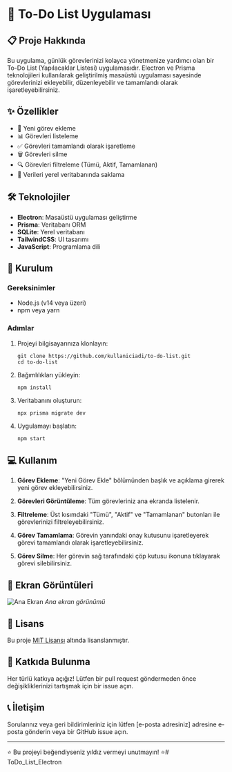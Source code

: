 # 📝 To-Do List Uygulaması

## 📋 Proje Hakkında

Bu uygulama, günlük görevlerinizi kolayca yönetmenize yardımcı olan bir To-Do List (Yapılacaklar Listesi) uygulamasıdır. Electron ve Prisma teknolojileri kullanılarak geliştirilmiş masaüstü uygulaması sayesinde görevlerinizi ekleyebilir, düzenleyebilir ve tamamlandı olarak işaretleyebilirsiniz.

## ✨ Özellikler

- 📌 Yeni görev ekleme
- 📊 Görevleri listeleme
- ✅ Görevleri tamamlandı olarak işaretleme
- 🗑️ Görevleri silme
- 🔍 Görevleri filtreleme (Tümü, Aktif, Tamamlanan)
- 💾 Verileri yerel veritabanında saklama

## 🛠️ Teknolojiler

- **Electron**: Masaüstü uygulaması geliştirme
- **Prisma**: Veritabanı ORM
- **SQLite**: Yerel veritabanı
- **TailwindCSS**: UI tasarımı
- **JavaScript**: Programlama dili

## 🚀 Kurulum

### Gereksinimler

- Node.js (v14 veya üzeri)
- npm veya yarn

### Adımlar

1. Projeyi bilgisayarınıza klonlayın:
   ```
   git clone https://github.com/kullaniciadi/to-do-list.git
   cd to-do-list
   ```

2. Bağımlılıkları yükleyin:
   ```
   npm install
   ```

3. Veritabanını oluşturun:
   ```
   npx prisma migrate dev
   ```

4. Uygulamayı başlatın:
   ```
   npm start
   ```

## 💻 Kullanım

1. **Görev Ekleme**: "Yeni Görev Ekle" bölümünden başlık ve açıklama girerek yeni görev ekleyebilirsiniz.

2. **Görevleri Görüntüleme**: Tüm görevleriniz ana ekranda listelenir.

3. **Filtreleme**: Üst kısımdaki "Tümü", "Aktif" ve "Tamamlanan" butonları ile görevlerinizi filtreleyebilirsiniz.

4. **Görev Tamamlama**: Görevin yanındaki onay kutusunu işaretleyerek görevi tamamlandı olarak işaretleyebilirsiniz.

5. **Görev Silme**: Her görevin sağ tarafındaki çöp kutusu ikonuna tıklayarak görevi silebilirsiniz.

## 📸 Ekran Görüntüleri

![Ana Ekran](https://github.com/user-attachments/assets/28b12424-1dd1-47c3-9217-5a23284fa1ee)
*Ana ekran görünümü*

## 📄 Lisans

Bu proje [MIT Lisansı](LICENSE) altında lisanslanmıştır.

## 🤝 Katkıda Bulunma

Her türlü katkıya açığız! Lütfen bir pull request göndermeden önce değişikliklerinizi tartışmak için bir issue açın.

## 📞 İletişim

Sorularınız veya geri bildirimleriniz için lütfen [e-posta adresiniz] adresine e-posta gönderin veya bir GitHub issue açın.

---

⭐️ Bu projeyi beğendiyseniz yıldız vermeyi unutmayın! ⭐️# ToDo_List_Electron
#
